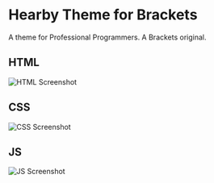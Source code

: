 Hearby Theme for Brackets
=============================

A theme for Professional Programmers. A Brackets original.

## HTML
![HTML Screenshot](https://github.com/imbhavin95/Hearby-Brackets-Theme/blob/master/screenshots/html.png)

## CSS
![CSS Screenshot](https://github.com/Brackets-Themes/CareBearStare/blob/master/screenshots/css.png)

## JS
![JS Screenshot](https://github.com/imbhavin95/Hearby-Brackets-Theme/blob/master/screenshots/Javascript.png)
